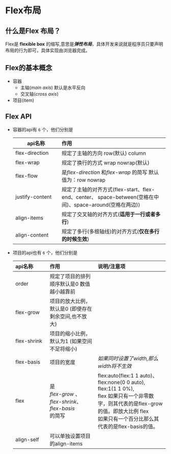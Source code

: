 # Flex布局

## 什么是Flex 布局？

Flex是 **flexible box**  的缩写,意思是***弹性布局***，具体开发来说就是程序员只要声明布局的行为即可，具体实现由浏览器完成。

## Flex的基本概念

* 容器
  * 主轴(*main axis*) 默认是水平反向
  * 交叉轴(*cross axis*)
* 项目(item)  



## Flex API

* 容器的api有 `6` 个，他们分别是 

  | api名称                                                      | 作用                                                         |
  | ------------------------------------------------------------ | :----------------------------------------------------------- |
  | flex-direction                                               | 规定了主轴的方向 row(默认) column                            |
  | flex-wrap                                                    | 规定了换行的方式 wrap nowrap(默认)                           |
  | flex-flow                                                    | 是*flex-direction* 和*flex-wrap* 的简写 默认值为：row nowrap |
  | <span style='white-space:nowrap'>justify-content&emsp;</span> | 规定了主轴的对齐方式(flex-start、flex-end、center、 space-between(空格在中间)、space-around(空格在两边)) |
  | align-items                                                  | 规定了交叉轴的对齐方式(**适用于一行或者多行**)               |
  | align-content                                                | 规定了多行(多根轴线)的对齐方式(**仅在多行的时候生效**)       |



* 项目的api也有 `6` 个，他们分别是

  | api名称                                                 | 作用                                                         | 说明/注意项                                                  |
  | :------------------------------------------------------ | :----------------------------------------------------------- | :----------------------------------------------------------- |
  | order                                                   | 规定了项目的排列顺序默认是0  数值越小越靠前                  |                                                              |
  | <span style='white-space:nowrap'>flex-grow&emsp;</span> | 项目的放大比例，默认是0 (即使存在剩余空间,也不放大)          |                                                              |
  | flex-shrink                                             | 项目的缩小比例，默认为1 (如果空间不足将缩小)                 |                                                              |
  | flex-basis                                              | 项目的宽度                                                   | *如果同时设置了width,那么width将不生效*                      |
  | flex                                                    | 是<br/>*flex-grow* 、<br/>*flex-shrink*、<br/>*flex-basis*<br/>的简写 | flex:auto(flex:1 1 auto)、<br/>flex:none(0 0 auto),<br/>flex:1(1 1 0%),<br/>flex 如果只有一个非零数字，则其代表的是flex-grow的值。即放大比例 flex <br/>如果只有一个百分比那么其代表的是flex-basis的值。 |
  | align-self                                              | 可以单独设置项目的align-items                                |                                                              |



